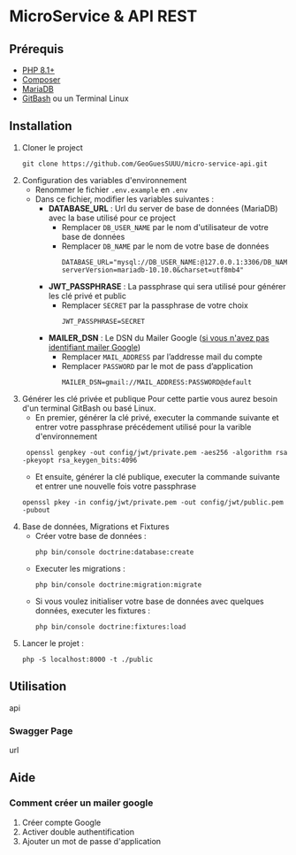 # MicroService & API REST

## Prérequis
- [PHP 8.1+](https://www.php.net/downloads.php)
- [Composer](https://getcomposer.org/download/)
- [MariaDB](https://mariadb.org/download/)
- [GitBash](https://git-scm.com/downloads) ou un Terminal Linux

## Installation
1. Cloner le project
    ```shell
    git clone https://github.com/GeoGuesSUUU/micro-service-api.git
    ```
2. Configuration des variables d'environnement
    - Renommer le fichier `.env.example` en `.env`
    - Dans ce fichier, modifier les variables suivantes :
      - **DATABASE_URL** : Url du server de base de données (MariaDB) avec la base utilisé pour ce project
        - Remplacer `DB_USER_NAME` par le nom d'utilisateur de votre base de données
        - Remplacer `DB_NAME` par le nom de votre base de données
           ```
           DATABASE_URL="mysql://DB_USER_NAME:@127.0.0.1:3306/DB_NAME?serverVersion=mariadb-10.10.0&charset=utf8mb4"
           ```
      - **JWT_PASSPHRASE** : La passphrase qui sera utilisé pour générer les clé privé et public
          - Remplacer `SECRET` par la passphrase de votre choix
             ```
             JWT_PASSPHRASE=SECRET
             ```
      - **MAILER_DSN** : Le DSN du Mailer Google ([si vous n'avez pas identifiant mailer Google](#comment-créer-un-mailer-google))
          - Remplacer `MAIL_ADDRESS` par l’addresse mail du compte
          - Remplacer `PASSWORD` par le mot de pass d’application
             ```
             MAILER_DSN=gmail://MAIL_ADDRESS:PASSWORD@default
             ```
3. Générer les clé privée et publique
Pour cette partie vous aurez besoin d'un terminal GitBash ou basé Linux.
   - En premier, générer la clé privé, executer la commande suivante et entrer votre passphrase précédement utilisé pour la varible d'environnement 
    ```shell
     openssl genpkey -out config/jwt/private.pem -aes256 -algorithm rsa -pkeyopt rsa_keygen_bits:4096
    ```
   - Et ensuite, générer la clé publique, executer la commande suivante et entrer une nouvelle fois votre passphrase
    ```shell
    openssl pkey -in config/jwt/private.pem -out config/jwt/public.pem -pubout
    ```
4. Base de données, Migrations et Fixtures
   - Créer votre base de données :
      ```shell
      php bin/console doctrine:database:create
      ```
   - Executer les migrations :
     ```shell
     php bin/console doctrine:migration:migrate
     ```
   - Si vous voulez initialiser votre base de données avec quelques données, executer les fixtures :
     ```shell
     php bin/console doctrine:fixtures:load
     ```
5. Lancer le projet :
     ```shell
     php -S localhost:8000 -t ./public
     ```


## Utilisation
api
### Swagger Page
url

## Aide
### Comment créer un mailer google
1. Créer compte Google
2. Activer double authentification
3. Ajouter un mot de passe d'application
